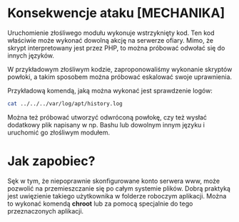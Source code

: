 # Konsekwencje ataku [MECHANIKA]

Uruchomienie złośliwego modułu wykonuje wstrzyknięty kod. Ten kod właściwie może wykonać dowolną akcję na serwerze ofiary. Mimo, że skrypt interpretowany jest przez PHP, to można próbować odwołać się do innych języków.

W przykładowym złośliwym kodzie, zaproponowaliśmy wykonanie skryptów powłoki, a takim sposobem można próbować eskalować swoje uprawnienia.

Przykładową komendą, jaką można wykonać jest sprawdzenie logów:

```sh
cat ../../../var/log/apt/history.log
```

Można też próbować utworzyć odwróconą powłokę, czy też wysłać dodatkowy plik napisany w np. Bashu lub dowolnym innym języku i uruchomić go złośliwym modułem.

# Jak zapobiec?

Sęk w tym, że niepoprawnie skonfigurowane konto serwera www, może pozwolić na przemieszczanie się po całym systemie plików. Dobrą praktyką jest uwięzienie takiego użytkownika w folderze roboczym aplikacji. Można to wykonać komendą **chroot** lub za pomocą specjalnie do tego przeznaczonych aplikacji.
